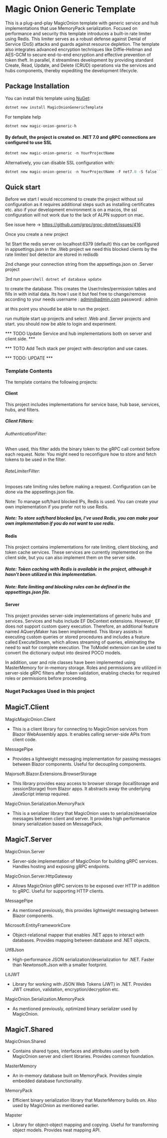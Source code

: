 # Magic Onion Generic Template

This is a plug-and-play MagicOnion template with generic service and hub implementations that use MemoryPack serialization.
Focused on performance and security this template introduces a built-in rate limiter using Redis. This limiter serves as a robust defense against Denial of Service (DoS) attacks and guards against resource depletion.
The template also integrates advanced encryption techniques like Diffie-Hellman and AES-GCM to secure end-to-end encryption and effective prevention of token theft. In parallel, it streamlines development by providing standard Create, Read, Update, and Delete (CRUD) operations via the services and hubs components, thereby expediting the development lifecycle.

## Package Installation

You can install this template using [NuGet](https://www.nuget.org/packages/MagicOnionGenericTemplate):

```powershell
dotnet new install MagicOnionGenericTemplate
```
For template help

```powershell
dotnet new magic-onion-generic-h
```

#### By default, the project is created on .NET 7.0 and gRPC connections are configured to use SSL

```powershell
dotnet new magic-onion-generic -n YourProjectName
```

Alternatively, you can disable SSL configuration with:

```powershell
dotnet new magic-onion-generic -n YourProjectName -F net7.0 -S false```
```


## Quick start

Before we start I would reccomend to create the project without ssl configuration as it requires additional steps such as installing certificates etc. 
also if your development environment is on a macos, the ssl configuration will not work due to the lack of ALPN support on mac.

See issue here -> https://github.com/grpc/grpc-dotnet/issues/416

Once you create a new project

1st Start the redis server on localhost:6379 (default) this can be configured in appsettings.json in the .Web project
we need this blocked clients by the rate limiter/ bot detector are stored in redisdb

2nd change your connection string from the appsettings.json on .Server project

3rd  run ```powershell dotnet ef database update ```

to create the database. 
This creates the User/roles/permission tables and fills in with initial data. Its how I use it but feel free to change/remove according to your needs
username : admin@admin.com
password : admin

 at this point you shoudld be able to run the project.

 run multiple start up projects and select .Web and .Server projects and start. you should now be able to login and experiment.


*** TODO Update Service and hub implementations both on server and client side. ***

*** TOTO Add Tech stack per project with description and use cases.
 

 

*** TODO: UPDATE ***
### Template Contents
The template contains the following projects:

#### Client
This project includes implementations for service base, hub base, services, hubs, and filters.

 ##### Client Filters: 

###### AuthenticationFilter: 
 When used, this filter adds the binary token to the gRPC call context before each request.
 Note: You might need to reconfigure how to store and fetch tokens to be used in the filter.

###### RateLimiterFilter:
Imposes rate limiting rules before making a request. Configuration can be done via the appsettings.json file.

Note: To manage soft/hard blocked IPs, Redis is used. You can create your own implementation if you prefer not to use Redis.
 
 ##### Note: To store soft/hard blocked Ips, I've used Redis, you can make your own implementation if you do not want to use redis.

 
 #### Redis
This project contains implementations for rate limiting, client blocking, and token cache services. These services are currently implemented on the client side, but you can also implement them on the server side.

 ##### Note: Token caching with Redis is available in the project, although it hasn't been utilized in this implementation.
 ##### Note: Rate limiting and blocking rules can be defined in the appsettings.json file.
 
 #### Server
This project provides server-side implementations of generic hubs and services. Services and hubs include EF DbContext extensions. However, EF does not support custom query execution. Therefore, an additional feature named AQueryMaker has been implemented. This library assists in executing custom queries or stored procedures and includes a feature called ExecuteStream, which allows streaming of queries, eliminating the need to wait for complete execution. The ToModel extension can be used to convert the dictionary output into desired POCO models.

In addition, user and role classes have been implemented using MasterMemory for in-memory storage. Roles and permissions are utilized in server-side gRPC filters after token validation, enabling checks for required roles or permissions before proceeding.

### Nuget Packages Used in this project

## MagicT.Client

MagicMagicOnion.Client
- This is a client library for connecting to MagicOnion services from Blazor WebAssembly apps. It enables calling server-side APIs from client code.

MessagePipe
- Provides a lightweight messaging implementation for passing messages between Blazor components. Useful for decoupling components.

Majorsoft.Blazor.Extensions.BrowserStorage
- This library provides easy access to browser storage (localStorage and sessionStorage) from Blazor apps. It abstracts away the underlying JavaScript interop required.

MagicOnion.Serialization.MemoryPack
- This is a serializer library that MagicOnion uses to serialize/deserialize messages between client and server. It provides high performance binary serialization based on MessagePack.
 
## MagicT.Server

MagicOnion.Server
- Server-side implementation of MagicOnion for building gRPC services. Handles hosting and exposing gRPC endpoints.

MagicOnion.Server.HttpGateway
- Allows MagicOnion gRPC services to be exposed over HTTP in addition to gRPC. Useful for supporting HTTP clients.

MessagePipe
- As mentioned previously, this provides lightweight messaging between Blazor components.

Microsoft.EntityFrameworkCore
- Object-relational mapper that enables .NET apps to interact with databases. Provides mapping between database and .NET objects.

Utf8Json
- High-performance JSON serialization/deserialization for .NET. Faster than Newtonsoft.Json with a smaller footprint.

LitJWT
- Library for working with JSON Web Tokens (JWT) in .NET. Provides JWT creation, validation, encryption/decryption etc.

MagicOnion.Serialization.MemoryPack
- As mentioned previously, optimized binary serializer used by MagicOnion.


## MagicT.Shared

MagicOnion.Shared
- Contains shared types, interfaces and attributes used by both MagicOnion server and client libraries. Provides common foundation.

MasterMemory
- An in-memory database built on MemoryPack. Provides simple embedded database functionality.

MemoryPack
- Efficient binary serialization library that MasterMemory builds on. Also used by MagicOnion as mentioned earlier.

Mapster
- Library for object-object mapping and copying. Useful for transforming object models. Provides neat mapping API.
 
